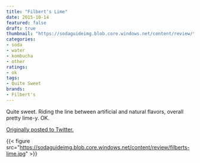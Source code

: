 ```yaml
---
title: "Filbert's Lime"
date: 2015-10-14
featured: false
draft: true
thumbnail: "https://sodaguideimg.blob.core.windows.net/content/review/thumbs/filberts-lime.jpg"
categories:
- soda
- water
- kombucha
- other
ratings:
- ok
tags:
- Quite Sweet
brands:
- Filbert's
---
```


Quite sweet. Riding the line between artificial and natural flavors, overall pretty lime-y. OK.

[Originally posted to Twitter.](https://twitter.com/Cavorter/status/654373603014606848)

{{< figure src="https://sodaguideimg.blob.core.windows.net/content/review/filberts-lime.jpg" >}}

